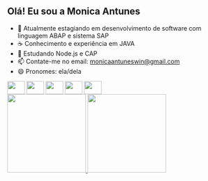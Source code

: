 ## Olá! Eu sou a Monica Antunes

- 🔭 Atualmente estagiando em desenvolvimento de software com linguagem ABAP e sistema SAP
- ☕ Conhecimento e experiência em JAVA
- 🌱 Estudando Node.js e CAP
- 📫 Contate-me no email: monicaantuneswin@gmail.com
- 😄 Pronomes: ela/dela

<div>
  <img align="center" height="30" width="40" src="https://cdn.jsdelivr.net/gh/devicons/devicon@latest/icons/css3/css3-original.svg"/>
  
  <img align="center" height="30" width="40" src="https://cdn.jsdelivr.net/gh/devicons/devicon@latest/icons/docker/docker-original.svg" /> 
  
  <img align="center" height="30" width="40" src="https://cdn.jsdelivr.net/gh/devicons/devicon@latest/icons/java/java-original.svg" />
  
  <img align="center" height="30" width="40" src="https://cdn.jsdelivr.net/gh/devicons/devicon@latest/icons/junit/junit-original.svg" />

  <img align="center" height="30" width="40" src="https://cdn.jsdelivr.net/gh/devicons/devicon@latest/icons/postman/postman-original.svg" />
</div>

<div>
  <a href="https://bracons.ai/MonicaAntunes">
  <img height="180em" src="https://github-readme-stats.vercel.app/api?username=MonicaAntunes&show_icons=true&theme=radical&include_all_commits=true&count_private=true"/>
  <img height="180em" src="https://github-readme-stats.vercel.app/api/top-langs/?username=MonicaAntunes&layout=compact&langs_count16&theme=radical"/>
</div>
